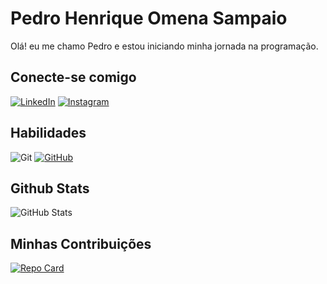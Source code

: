 # Pedro Henrique Omena Sampaio
Olá! eu me chamo Pedro e estou iniciando minha jornada na programação.
## Conecte-se comigo
[![LinkedIn](https://img.shields.io/badge/LinkedIn-0077B5?style=for-the-badge&logo=linkedin&logoColor=white)](https://www.linkedin.com/in/pedro-sampaio-aa62841aa/)
[![Instagram](https://img.shields.io/badge/-Instagram-%23E4405F?style=for-the-badge&logo=instagram&logoColor=white)](https://www.instagram.com/phosampaio/)

## Habilidades 
![Git](https://img.shields.io/badge/GIT-E44C30?style=for-the-badge&logo=git&logoColor=white)
[![GitHub](https://img.shields.io/badge/GitHub-100000?style=for-the-badge&logo=github&logoColor=white)](https://github.com/phosampaio-rnz)
## Github Stats
![GitHub Stats](https://github-readme-stats.vercel.app/api?username=phosampaio-rnz&theme=transparent&bg_color=000&border_color=30A3DC&show_icons=true&icon_color=30A3DC&title_color=E94D5F&text_color=FFF&hide_title=true)
## Minhas Contribuições
[![Repo Card](https://github-readme-stats.vercel.app/api/pin/?username=phosampaio-rnz&repo=dio-lab-open-source&bg_color=000&border_color=30A3DC&show_icons=true&icon_color=30A3DC&title_color=E94D5F&text_color=FFF)](https://github.com/phosampaio-rnz/dio-lab-open-source)
